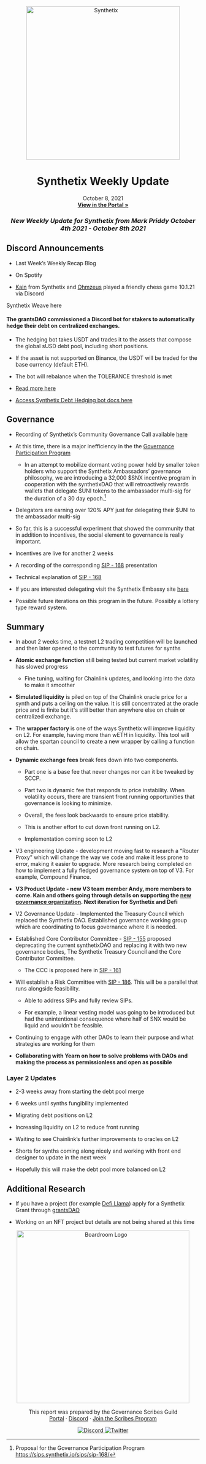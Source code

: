 
<p align="center">
  <a href="http://app.boardroom.info/BanklessDAO">
    <img src="https://docs.synthetix.io/img/logos/synthetix_blue_logo.png" alt="Synthetix" width="400" />
  </a>
  <h1 align="center">Synthetix Weekly Update</h1>
  <p align="center">
    October 8, 2021
  <br />
  <a href="http://app.boardroom.info/BanklessDAO"><strong>View in the Portal »</strong></a>
  <br />
  </p>
</p>

### <p align="center"> *New Weekly Update for Synthetix from Mark Priddy October 4th 2021 - October 8th 2021*

## Discord Announcements
	
- Last Week’s Weekly Recap Blog
- On Spotify
	
- [Kain](https://twitter.com/kaiynne) from Synthetix and [Ohmzeus](https://twitter.com/ohmzeus) played a friendly chess game 10.1.21 via Discord

Synthetix Weave here

#### The grantsDAO commissioned a Discord bot for stakers to automatically hedge their debt on centralized exchanges.

- The hedging bot takes USDT and trades it to the assets that compose the global sUSD debt pool, including short positions. 

- If the asset is not supported on Binance, the USDT will be traded for the base currency (default ETH). 

- The bot will rebalance when the TOLERANCE threshold is met

- [Read more here](https://medium.com/@SynthetixGrants/synthetix-debt-hedging-bot-458fca8b0f4b)

- [Access Synthetix Debt Hedging bot docs here](https://github.com/IlyaSleptsov/Synthetix-debt-hedging-bot)









## Governance

- Recording of Synthetix’s Community Governance Call available [here](https://anchor.fm/synthetix/episodes/SD030---Community-Governance-Call---September-2021-e184rsi)

- At this time, there is a major inefficiency in the the [Governance Participation Program](https://ambassadors-blog.synthetix.io/governance-participation-program/)

  - In an attempt to mobilize dormant voting power held by smaller token holders who support the Synthetix Ambassadors’ governance philosophy, we are introducing a 32,000 $SNX incentive program in cooperation with the synthetixDAO that will retroactively rewards wallets that delegate $UNI tokens to the ambassador multi-sig for the duration of a 30 day epoch.[^1]

[^1]: Proposal for the Governance Participation Program https://sips.synthetix.io/sips/sip-168/

- Delegators are earning over 120% APY just for delegating their $UNI to the ambassador multi-sig

- So far, this is a successful experiment that showed the community that in addition to incentives, the social element to governance is really important.

- Incentives are live for another 2 weeks

- A recording of the corresponding [SIP - 168](https://anchor.fm/synthetix/episodes/SD024---SIP-168-e15gde1) presentation

- Technical explanation of [SIP - 168](https://sips.synthetix.io/sips/sip-168/)

- If you are interested delegating visit the Synthetix Embassy site [here](https://synthetixembassy.io/protocol/UNI)

- Possible future iterations on this program in the future. Possibly a lottery type reward system.


## Summary

- In about 2 weeks time, a testnet L2 trading competition will be launched and then later opened to the community to test futures for synths

- **Atomic exchange function** still being tested but current market volatility has slowed progress
  - Fine tuning, waiting for Chainlink updates, and looking into the data to make it smoother

- **Simulated liquidity** is piled on top of the Chainlink oracle price for a synth and puts a ceiling on the value. It is still concentrated at the oracle price and is finite but it's still better than anywhere else on chain or centralized exchange.

- The **wrapper factory** is one of the ways Synthetix will improve liquidity on L2. For example, having more than wETH in liquidity. This tool will allow the spartan council to create a new wrapper by calling a function on chain. 

- **Dynamic exchange fees** break fees down into two components. 
	- Part one is a base fee that never changes nor can it be tweaked by SCCP. 
	
	- Part two is dynamic fee that responds to price instability. When volatility occurs, there are transient front running opportunities that governance is looking to minimize. 
	- Overall, the fees look backwards to ensure price stability. 
	
	- This is another effort to cut down front running on L2. 
	
	- Implementation coming soon to L2

- V3 engineering Update - development moving fast to research a “Router Proxy” which will change the way we code and make it less prone to error, making it easier to upgrade. More research being completed on how to implement a fully fledged governance system on top of V3. For example, Compound Finance.

- **V3 Product Update - new V3 team member Andy, more members to come. Kain and others going through details on supporting the [new governance organization](https://sips.synthetix.io/sips/sip-172/). Next iteration for Synthetix and Defi**

- V2 Governance Update - Implemented the Treasury Council which replaced the Synthetix DAO. Established governance working group which are coordinating to focus governance where it is needed.

- Established Core Contributor Committee - [SIP - 155](https://sips.synthetix.io/sips/sip-155/) proposed deprecating the current synthetixDAO and replacing it with two new governance bodies, The Synthetix Treasury Council and the Core Contributor Committee. 
	
	- The CCC is proposed here in [SIP - 161](https://sips.synthetix.io/sips/sip-161/)

- Will establish a Risk Committee with [SIP - 186](https://sips.synthetix.io/sips/sip-186/). This will be a parallel that runs alongside feasibility. 
	
	- Able to address SIPs and fully review SIPs. 
	
	- For example, a linear vesting model was going to be introduced but had the unintentional consequence where half of SNX would be liquid and wouldn't be feasible.

- Continuing to engage with other DAOs to learn their purpose and what strategies are working for them

- **Collaborating with Yearn on how to solve problems with DAOs and making the process as permissionless and open as possible**


### **Layer 2 Updates**

- 2-3 weeks away from starting the debt pool merge

- 6 weeks until synths fungibility implemented

- Migrating debt positions on L2

- Increasing liquidity on L2 to reduce front running

- Waiting to see Chainlink’s further improvements to oracles on L2

- Shorts for synths coming along nicely and working with front end designer to update in the next week

- Hopefully this will make the debt pool more balanced on L2

## Additional Research

- If you have a project (for example [Defi Llama](https://defillama.com/)) apply for a Synthetix Grant through [grantsDAO](https://snxgrants.io/)

- Working on an NFT project but details are not being shared at this time



<p align="center">
  <a href="http://app.boardroom.info/">
    <img src="https://i.ibb.co/PFcchnQ/boardroom.png" alt="Boardroom Logo" width="450" />
  </a>
</p>

<p align="center">
	This report was prepared by the Governance Scribes Guild
  <br />
  <a href="http://boardroom.info/">Portal</a>
  ·
  <a href="https://discord.com/invite/tgrTFg9">Discord</a>
  ·
  <a href="https://boardroom.mirror.xyz/JHrN8nVy_J4C7Xzj37zoyPANg0ZnNszhWy9YOZHC0lM">Join the Scribes Program</a>
</p>

<p align="center">
  <a href="https://discord.gg/CEZ8WfuK8s">
    <img src="https://img.shields.io/badge/Discord-Join-7289da?style=for-the-badge&logo=discord&logoColor=white" alt="Discord" />
  </a>
  <a href="https://twitter.com/boardroom_info">
    <img src="https://img.shields.io/badge/Twitter-Follow-1da1f2?style=for-the-badge&logo=twitter&logoColor=white" alt="Twitter" />
  </a>
</p>





